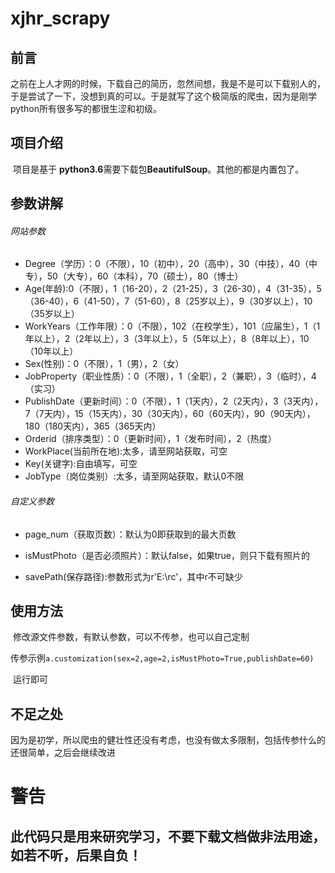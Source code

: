 # xjhr_scrapy 
## 前言
​	之前在上人才网的时候，下载自己的简历，忽然间想，我是不是可以下载别人的，于是尝试了一下，没想到真的可以。于是就写了这个极简版的爬虫，因为是刚学python所有很多写的都很生涩和初级。

## 项目介绍

​	项目是基于 **python3.6**需要下载包**BeautifulSoup**。其他的都是内置包了。

## 参数讲解 

###### 网站参数
* Degree（学历）：0（不限），10（初中），20（高中），30（中技），40（中专），50（大专），60（本科），70（硕士），80（博士）
* Age(年龄):0（不限），1（16-20），2（21-25），3（26-30），4（31-35），5（36-40），6（41-50），7（51-60），8（25岁以上），9（30岁以上），10（35岁以上）
* WorkYears（工作年限）：0（不限），102（在校学生），101（应届生），1（1年以上），2（2年以上），3（3年以上），5（5年以上），8（8年以上），10（10年以上）     
* Sex(性别)：0（不限），1（男），2（女）
* JobProperty（职业性质）：0（不限），1（全职），2（兼职），3（临时），4（实习）
* PublishDate（更新时间）：0（不限），1（1天内），2（2天内），3（3天内），7（7天内），15（15天内），30（30天内），60（60天内），90（90天内），180（180天内），365（365天内）
* Orderid（排序类型）：0（更新时间），1（发布时间），2（热度）
* WorkPlace(当前所在地):太多，请至网站获取，可空
* Key(关键字):自由填写，可空
* JobType（岗位类别）:太多，请至网站获取，默认0不限

###### 自定义参数
* page_num（获取页数）：默认为0即获取到的最大页数

* isMustPhoto（是否必须照片）：默认false，如果true，则只下载有照片的

* savePath(保存路径):参数形式为r'E:\rc'，其中r不可缺少

## 使用方法

​	修改源文件参数，有默认参数，可以不传参，也可以自己定制

​	传参示例``` a.customization(sex=2,age=2,isMustPhoto=True,publishDate=60) ```

​	运行即可

## 不足之处

​	因为是初学，所以爬虫的健壮性还没有考虑，也没有做太多限制，包括传参什么的还很简单，之后会继续改进

# 警告

## 此代码只是用来研究学习，不要下载文档做非法用途，如若不听，后果自负！




